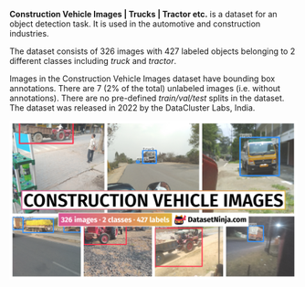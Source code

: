 **Construction Vehicle Images | Trucks | Tractor etc.** is a dataset for an object detection task. It is used in the automotive and construction industries. 

The dataset consists of 326 images with 427 labeled objects belonging to 2 different classes including *truck* and *tractor*.

Images in the Construction Vehicle Images dataset have bounding box annotations. There are 7 (2% of the total) unlabeled images (i.e. without annotations). There are no pre-defined <i>train/val/test</i> splits in the dataset. The dataset was released in 2022 by the DataCluster Labs, India.

<img src="https://github.com/dataset-ninja/construction-vehicle-images/raw/main/visualizations/poster.png">

